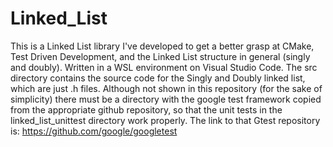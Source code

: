 # Linked_List
This is a Linked List library I've developed to get a better grasp at CMake, Test Driven Development, and the Linked List structure in general (singly and doubly). Written in a WSL environment on Visual Studio Code.
The src directory contains the source code for the Singly and Doubly linked list, which are just .h files. Although not shown in this repository (for the sake of simplicity) there must be a directory with the google test framework copied from the appropriate github repository, so that the unit tests in the linked_list_unittest directory work properly. The link to that Gtest repository is: https://github.com/google/googletest
